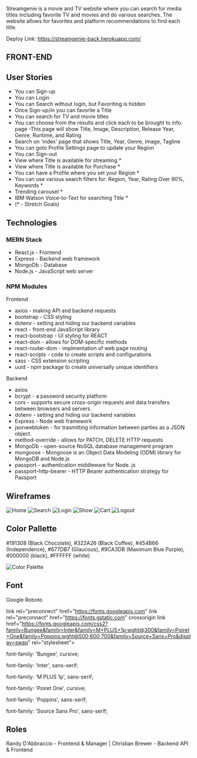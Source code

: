 Streamgenie is a movie and TV website where you can search for media titles including favorite TV and movies and do various searches. The website allows for favorites and platform recommendations to find each title.

Deploy Link: https://streamgenie-back.herokuapp.com/

## FRONT-END

## User Stories
- You can Sign-up
- You can Login
- You can Search without login, but Favoriting is hidden
- Once Sign-up/in you can favorite a Title
- You can search for TV and movie titles
- You can choose from the results and click each to be brought to info. page
    -This page will show Title, Image, Description, Release Year, Genre, Runtime, and Rating
- Search on 'index' page that shows Title, Year, Genre, Image, Tagline
- You can goto Profile Settings page to update your Region
- You can Sign-out
- View where Title is available for streaming *
- View where Title is available for Purchase *
- You can have a Profile where you set your Region *
- You can use various search filters for: Region, Year, Rating Over 90%, Keywords *
- Trending carousel *
- IBM Watson Voice-to-Text for searching Title *
- (* - Stretch Goals)
    


## Technologies

### MERN Stack
- React.js - Frontend
- Express - Backend web framework
- MongoDb - Database
- Node.js - JavaScript web server

### NPM Modules

Frontend
- axios - making API and backend requests
- bootstrap - CSS styling
- dotenv - setting and hiding our backend variables
- react - front-end JavaScript library
- react-bootstrap - UI styling for REACT
- react-dom - allows for DOM-specific methods
- react-router-dom - implmentation of web page routing
- react-scripts - code to create scripts and configurations
- sass - CSS extension scripting
- uuid - npm package to create universally unique identifiers

Backend
- axios
- bcrypt - a password security platform
- cors - supports secure cross-origin requests and data transfers between browsers and servers.
- dotenv - setting and hiding our backend variables
- Express - Node web framework
- jsonwebtoken - for trasmitting information between parties as a JSON object.
- method-override - allows for PATCH, DELETE HTTP requests
- MongoDb - open-source NoSQL database management program
- mongoose - Mongoose is an Object Data Modeling (ODM) library for MongoDB and Node.js
- passport - authentication middleware for Node. js
- passport-http-bearer - HTTP Bearer authentication strategy for Passport

## Wireframes

![Home](./public/Assets/S1.PNG)
![Search](./public/Assets/s2.PNG)
![Login](./public/Assets/s3.PNG)
![Show](./public/Assets/s4.PNG)
![Cart](./public/Assets/s5.PNG)
![Logout](./public/Assets/s6.PNG)

## Color Pallette
#191308 (Black Chocolate), #322A26 (Black Coffee), #454B66 (Independence), #677DB7 (Glaucous), #9CA3DB (Maximum Blue Purple), #000000 (black), #FFFFFF (white)

![Color Palette](./Assets/color-pallette.PNG)

## Font
Google Roboto

link rel="preconnect" href="https://fonts.googleapis.com"
link rel="preconnect" href="https://fonts.gstatic.com" crossorigin
link href="https://fonts.googleapis.com/css2?family=Bungee&family=Inter&family=M+PLUS+1p:wght@300&family=Poiret+One&family=Poppins:wght@500;600;700&family=Source+Sans+Pro&display=swap" rel="stylesheet">

font-family: 'Bungee', cursive;

font-family: 'Inter', sans-serif;

font-family: 'M PLUS 1p', sans-serif;

font-family: 'Poiret One', cursive;

font-family: 'Poppins', sans-serif;

font-family: 'Source Sans Pro', sans-serif;



## Roles
Randy D'Abbraccio - Frontend & Manager |
Christian Brewer - Backend API & Frontend
